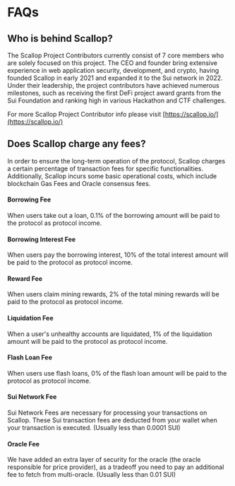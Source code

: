 # FAQs

## Who is behind Scallop?

The Scallop Project Contributors currently consist of 7 core members who are solely focused on this project. The CEO and founder bring extensive experience in web application security, development, and crypto, having founded Scallop in early 2021 and expanded it to the Sui network in 2022. Under their leadership, the project contributors have achieved numerous milestones, such as receiving the first DeFi project award grants from the Sui Foundation and ranking high in various Hackathon and CTF challenges.

For more Scallop Project Contributor info please visit​ [https://scallop.io/](https://scallop.io/)

## Does Scallop charge any fees?

In order to ensure the long-term operation of the protocol, Scallop charges a certain percentage of transaction fees for specific functionalities. Additionally, Scallop incurs some basic operational costs, which include blockchain Gas Fees and Oracle consensus fees.

#### Borrowing Fee

When users take out a loan, 0.1% of the borrowing amount will be paid to the protocol as protocol income.

#### Borrowing Interest Fee

When users pay the borrowing interest, 10% of the total interest amount will be paid to the protocol as protocol income.

#### Reward Fee

When users claim mining rewards, 2% of the total mining rewards will be paid to the protocol as protocol income.

#### Liquidation Fee

When a user's unhealthy accounts are liquidated, 1% of the liquidation amount will be paid to the protocol as protocol income.

#### Flash Loan Fee

When users use flash loans, 0% of the flash loan amount will be paid to the protocol as protocol income.

#### Sui Network Fee

Sui Network Fees are necessary for processing your transactions on Scallop. These Sui transaction fees are deducted from your wallet when your transaction is executed. (Usually less than 0.0001 SUI)

#### Oracle Fee

We have added an extra layer of security for the oracle (the oracle responsible for price provider), as a tradeoff you need to pay an additional fee to fetch from multi-oracle. (Usually less than 0.01 SUI)
